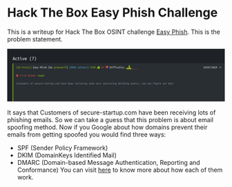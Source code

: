 <h1>Hack The Box Easy Phish Challenge</h1>

This is a writeup for Hack The Box OSINT challenge [Easy Phish](https://www.hackthebox.eu/home/challenges/OSINT). This is the problem statement.

![Challenge Screenshot](https://github.com/R00TH4UNT/Hack-The-Box/blob/master/OSINT/Easy%20Phish/Screenshot_2020-06-26_08-36-59.png)

It says that Customers of secure-startup.com have been receiving lots of phishing emails. So we can take a guess that this problem is about email spoofing method.
Now if you Google about how domains prevent their emails from getting spoofed you would find three ways:
* SPF (Sender Policy Framework)
* DKIM (DomainKeys Identified Mail)
* DMARC (Domain-based Message Authentication, Reporting and Conformance)
You can visit [here](https://www.smartertools.com/blog/2019/04/09-understanding-spf-dkim-dmarc) to know more about how each of them work.


